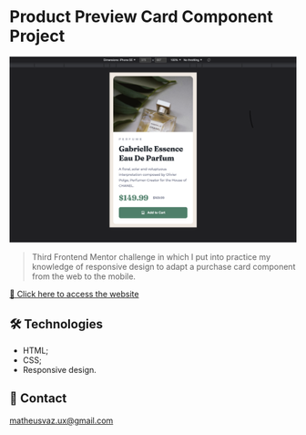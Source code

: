# Product Preview Card Component Project

![preview](./github/preview-product-preview-card-component.png)

> Third Frontend Mentor challenge in which I put into practice my knowledge of responsive design to adapt a purchase card component from the web to the mobile.

[🔗 Click here to access the website](https://matheusvaz-dev.github.io/product-preview-card-component/)

## 🛠️ Technologies

- HTML;
- CSS;
- Responsive design.

## 📧 Contact

matheusvaz.ux@gmail.com
